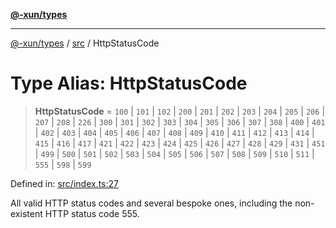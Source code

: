 [**@-xun/types**](../../README.md)

***

[@-xun/types](../../README.md) / [src](../README.md) / HttpStatusCode

# Type Alias: HttpStatusCode

> **HttpStatusCode** = `100` \| `101` \| `102` \| `200` \| `201` \| `202` \| `203` \| `204` \| `205` \| `206` \| `207` \| `208` \| `226` \| `300` \| `301` \| `302` \| `303` \| `304` \| `305` \| `306` \| `307` \| `308` \| `400` \| `401` \| `402` \| `403` \| `404` \| `405` \| `406` \| `407` \| `408` \| `409` \| `410` \| `411` \| `412` \| `413` \| `414` \| `415` \| `416` \| `417` \| `421` \| `422` \| `423` \| `424` \| `425` \| `426` \| `427` \| `428` \| `429` \| `431` \| `451` \| `499` \| `500` \| `501` \| `502` \| `503` \| `504` \| `505` \| `506` \| `507` \| `508` \| `509` \| `510` \| `511` \| `555` \| `598` \| `599`

Defined in: [src/index.ts:27](https://github.com/Xunnamius/typescript-utils/blob/1654ac66829395b52d544b89b0441d34ab22789d/src/index.ts#L27)

All valid HTTP status codes and several bespoke ones, including the
non-existent HTTP status code 555.
